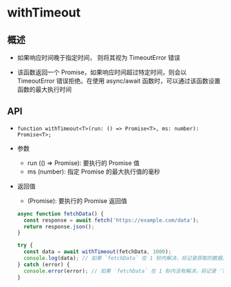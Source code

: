# withTimeout

## 概述

+ 如果响应时间晚于指定时间， 则将其视为 TimeoutError 错误

+ 该函数返回一个 Promise，如果响应时间超过特定时间，则会以 TimeoutError 错误拒绝。在使用 async/await 函数时，可以通过该函数设置函数的最大执行时间

## API

+ `function withTimeout<T>(run: () => Promise<T>, ms: number): Promise<T>;`

+ 参数

  + run (() => Promise<T>): 要执行的 Promise 值
  + ms (number): 指定 Promise 的最大执行值的毫秒

+ 返回值

  + (Promise<T>): 要执行的 Promise 返回值

  ```js
  async function fetchData() {
    const response = await fetch('https://example.com/data');
    return response.json();
  }

  try {
    const data = await withTimeout(fetchData, 1000);
    console.log(data); // 如果 `fetchData` 在 1 秒内解决，将记录获取的数据。
  } catch (error) {
    console.error(error); // 如果 `fetchData` 在 1 秒内没有解决，将记录 'TimeoutError'。
  }
  ```
